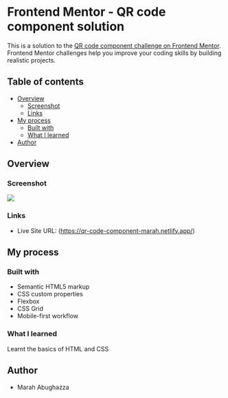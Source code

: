 # Frontend Mentor - QR code component solution

This is a solution to the [QR code component challenge on Frontend Mentor](https://www.frontendmentor.io/challenges/qr-code-component-iux_sIO_H). Frontend Mentor challenges help you improve your coding skills by building realistic projects. 

## Table of contents

- [Overview](#overview)
  - [Screenshot](#screenshot)
  - [Links](#links)
- [My process](#my-process)
  - [Built with](#built-with)
  - [What I learned](#what-i-learned)
- [Author](#author)



## Overview

### Screenshot


![](./Screenshot.jpg)


### Links

- Live Site URL: (https://qr-code-component-marah.netlify.app/)

## My process

### Built with

- Semantic HTML5 markup
- CSS custom properties
- Flexbox
- CSS Grid
- Mobile-first workflow


### What I learned

Learnt the basics of HTML and CSS

## Author

- Marah Abughazza
